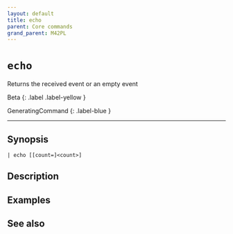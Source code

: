 ```yaml
---
layout: default
title: echo
parent: Core commands
grand_parent: M42PL
---
```


# `echo`

Returns the received event or an empty event

Beta
{: .label .label-yellow }

GeneratingCommand
{: .label-blue }

---



## Synopsis

```shell
| echo [[count=]<count>]
```


## Description

## Examples

## See also

